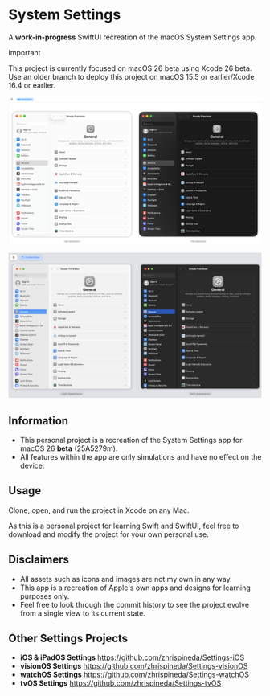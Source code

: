 #  System Settings
A **work-in-progress** SwiftUI recreation of the macOS System Settings app.

> [!IMPORTANT]  
> This project is currently focused on macOS 26 beta using Xcode 26 beta. Use an older branch to deploy this project on macOS 15.5 or earlier/Xcode 16.4 or earlier.

![An image of the recreated macOS 26 System Settings app in both dark and light mode. General is selected on the sidebar with its options shown on the main pane next to it.](Assets/XcodePreviewBeta.png)

![An image of the recreated macOS 15 System Settings app in both dark and light mode. General is selected on the sidebar with its options shown on the main pane next to it.](Assets/XcodePreview.png)

## Information
- This personal project is a recreation of the System Settings app for macOS 26 **beta** (25A5279m).
- All features within the app are only simulations and have no effect on the device.

## Usage
Clone, open, and run the project in Xcode on any Mac.

As this is a personal project for learning Swift and SwiftUI, feel free to download and modify the project for your own personal use.

## Disclaimers
- All assets such as icons and images are not my own in any way.
- This app is a recreation of Apple's own apps and designs for learning purposes only.
- Feel free to look through the commit history to see the project evolve from a single view to its current state.

## Other Settings Projects
- **iOS & iPadOS Settings** https://github.com/zhrispineda/Settings-iOS
- **visionOS Settings** https://github.com/zhrispineda/Settings-visionOS
- **watchOS Settings** https://github.com/zhrispineda/Settings-watchOS
- **tvOS Settings** https://github.com/zhrispineda/Settings-tvOS
